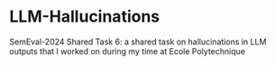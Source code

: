 # LLM-Hallucinations
SemEval-2024 Shared Task 6: a shared task on hallucinations in LLM outputs that I worked on during my time at Ecole Polytechnique
